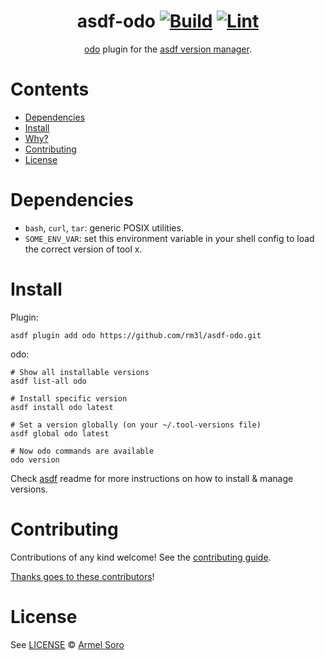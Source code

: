 <div align="center">

# asdf-odo [![Build](https://github.com/rm3l/asdf-odo/actions/workflows/build.yml/badge.svg)](https://github.com/rm3l/asdf-odo/actions/workflows/build.yml) [![Lint](https://github.com/rm3l/asdf-odo/actions/workflows/lint.yml/badge.svg)](https://github.com/rm3l/asdf-odo/actions/workflows/lint.yml)


[odo](https://odo.dev) plugin for the [asdf version manager](https://asdf-vm.com).

</div>

# Contents

- [Dependencies](#dependencies)
- [Install](#install)
- [Why?](#why)
- [Contributing](#contributing)
- [License](#license)

# Dependencies

- `bash`, `curl`, `tar`: generic POSIX utilities.
- `SOME_ENV_VAR`: set this environment variable in your shell config to load the correct version of tool x.

# Install

Plugin:

```shell
asdf plugin add odo https://github.com/rm3l/asdf-odo.git
```

odo:

```shell
# Show all installable versions
asdf list-all odo

# Install specific version
asdf install odo latest

# Set a version globally (on your ~/.tool-versions file)
asdf global odo latest

# Now odo commands are available
odo version
```

Check [asdf](https://github.com/asdf-vm/asdf) readme for more instructions on how to
install & manage versions.

# Contributing

Contributions of any kind welcome! See the [contributing guide](contributing.md).

[Thanks goes to these contributors](https://github.com/rm3l/asdf-odo/graphs/contributors)!

# License

See [LICENSE](LICENSE) © [Armel Soro](https://github.com/rm3l/)
